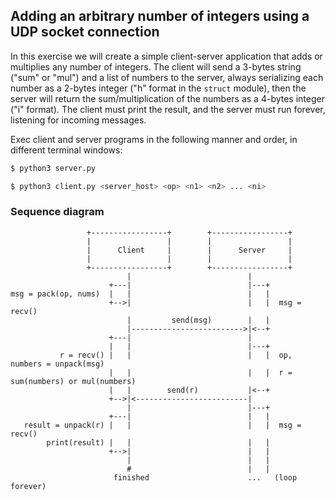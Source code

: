 ## Adding an arbitrary number of integers using a UDP socket connection
In this exercise we will create a simple client-server application that adds or multiplies any number of integers. The client will send a 3-bytes string ("sum" or "mul") and a list of numbers to the server, always serializing each number as a 2-bytes integer ("h" format in the `struct` module), then the server will return the sum/multiplication of the numbers as a 4-bytes integer ("i" format). The client must print the result, and the server must run forever, listening for incoming messages.

Exec client and server programs in the following manner and order, in different terminal windows:
```bash
$ python3 server.py
```
```bash
$ python3 client.py <server_host> <op> <n1> <n2> ... <ni>
```

### Sequence diagram

```
                 +-----------------+        +-----------------+
                 |                 |        |                 |
                 |      Client     |        |      Server     |
                 |                 |        |                 |
                 +-----------------+        +-----------------+
                          |                          |
                      +---|                          |---+
msg = pack(op, nums)  |   |                          |   |
                      +-->|                          |   |  msg = recv()
                          |         send(msg)        |   |
                          |------------------------->|<--+
                      +---|                          |
                      |   |                          |---+
           r = recv() |   |                          |   |  op, numbers = unpack(msg)
                      |   |                          |   |  r = sum(numbers) or mul(numbers)
                      |   |        send(r)           |<--+
                      +-->|<-------------------------|
                          |                          |---+
                      +---|                          |   |
   result = unpack(r) |   |                          |   |  msg = recv()
        print(result) |   |                          |   |
                      +-->|                          |   |
                          |                          |   |
                          #                          |   |
                       finished                      ...   (loop forever)
```
